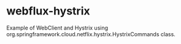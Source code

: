 # webflux-hystrix

Example of WebClient and Hystrix using org.springframework.cloud.netflix.hystrix.HystrixCommands class.
